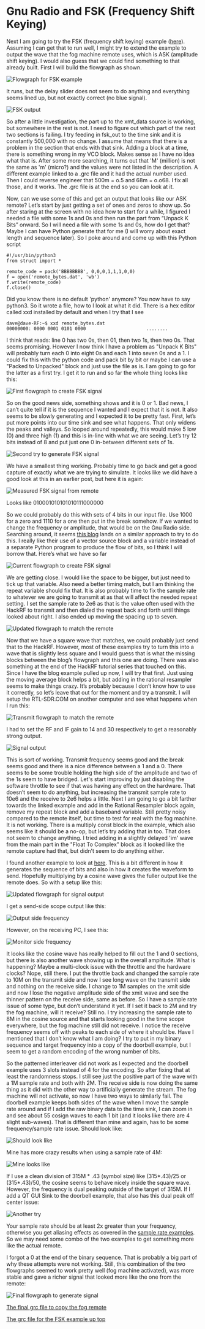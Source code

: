# Gnu Radio and FSK (Frequency Shift Keying)
Next I am going to try the FSK (frequency shift keying) example ([here](https://wiki.gnuradio.org/index.php/Simulation_example:_FSK)). Assuming I can get that to run well, I might try to extend the example to output the wave that the fog machine remote uses, which is ASK (amplitude shift keying). I would also guess that we could find something to that already built. First I will build the flowgraph as shown.

![Flowgraph for FSK example](gradio12.png)

It runs, but the delay slider does not seem to do anything and everything seems lined up, but not exactly correct (no blue signal).

![FSK output](gradio13.png)

So after a little investigation, the part up to the xmt_data source is working, but somewhere in the rest is not. I need to figure out which part of the next two sections is failing. I try feeding in fsk_out to the time sink and it is constantly 500,000 with no change. I assume that means that there is a problem in the section that ends with that sink. Adding a block at a time, there is something wrong in my VCO block. Makes sense as I have no idea what that is. After some more searching, it turns out that 'M' (million) is not the same as 'm' (micro?) and the values were not listed in the description. A different example linked to a .grc file and it had the actual number used. Then I could reverse engineer that 500m = o.5 and 68m = o.o68. I fix all those, and it works. The .grc file is at the end so you can look at it.

Now, can we use some of this and get an output that looks like our ASK remote? Let’s start by just getting a set of ones and zeros to show up. So after staring at the screen with no idea how to start for a while, I figured I needed a file with some 1s and 0s and then run the part from “Unpack K Bits” onward. So I will need a file with some 1s and 0s, how do I get that? Maybe I can have Python generate that for me (I will worry about exact length and sequence later). So I poke around and come up with this Python script
```
#!/usr/bin/python3
from struct import *

remote_code = pack('BBBBBBBB', 0,0,0,1,1,1,0,0)
f = open('remote_bytes.dat', 'wb')
f.write(remote_code)
f.close()
```
Did you know there is no default 'python' anymore? You now have to say python3. So it wrote a file, how to I look at what it did. There is a hex editor called xxd installed by default and when I try that I see
```
dave@dave-RF:~$ xxd remote_bytes.dat
00000000: 0000 0001 0101 0000                      ........
```
I think that reads: line 0 has two 0s, then 01, then two 1s, then two 0s. That seems promising. However I now think I have a problem as "Unpack K Bits" will probably turn each 0 into eight 0s and each 1 into seven 0s and a 1. I could fix this with the python code and pack bit by bit or maybe I can use a "Packed to Unpacked" block and just use the file as is. I am going to go for the latter as a first try. I get it to run and so far the whole thing looks like this:

![First flowgraph to create FSK signal](gradio14.png)

So on the good news side, something shows and it is 0 or 1. Bad news, I can’t quite tell if it is the sequence I wanted and I expect that it is not. It also seems to be slowly generating and I expected it to be pretty fast. First, let’s put more points into our time sink and see what happens. That only widens the peaks and valleys. So looped around repeatedly, this would make 5 low (0) and three high (1) and this is in-line with what we are seeing. Let’s try 12 bits instead of 8 and put just one 0 in-between different sets of 1s.

![Second try to generate FSK signal](gradio15.png)

We have a smallest thing working. Probably time to go back and get a good capture of exactly what we are trying to simulate. It looks like we did have a good look at this in an earlier post, but here it is again:

![Measured FSK signal from remote](gradio16.png)

Looks like 010001010101010111000000

So we could probably do this with sets of 4 bits in our input file. Use 1000 for a zero and 1110 for a one then put in the break somehow. If we wanted to change the frequency or amplitude, that would be on the Gnu Radio side. Searching around, it seems [this blog](https://foo-manroot.github.io/post/gnuradio/sdr/2018/01/15/gnuradio-ook-transmit.html) lands on a similar approach to try to do this. I really like their use of a vector source block and a variable instead of a separate Python program to produce the flow of bits, so I think I will borrow that. Here’s what we have so far

![Current flowgraph to create FSK signal](gradio17.png)

We are getting close. I would like the space to be bigger, but just need to tick up that variable. Also need a better timing match, but I am thinking the repeat variable should fix that. It is also probably time to fix the sample rate to whatever we are going to transmit at as that will affect the needed repeat setting. I set the sample rate to 2e6 as that is the value often used with the HackRF to transmit and then dialed the repeat back and forth until things looked about right. I also ended up moving the spacing up to seven.

![Updated flowgraph to match the remote](gradio18.png)

Now that we have a square wave that matches, we could probably just send that to the HackRF. However, most of these examples try to turn this into a wave that is slightly less square and I would guess that is what the missing blocks between the blog’s flowgraph and this one are doing. There was also something at the end of the HackRF tutorial series that touched on this. Since I have the blog example pulled up now, I will try that first. Just using the moving average block helps a bit, but adding in the rational resampler seems to make things crazy. It’s probably because I don’t know how to use it correctly, so let’s leave that out for the moment and try a transmit. I will setup the RTL-SDR.COM on another computer and see what happens when I run this:

![Transmit flowgraph to match the remote](gradio19.png)

I had to set the RF and IF gain to 14 and 30 respectively to get a reasonably strong output.

![Signal output](gradio20.png)

This is sort of working. Transmit frequency seems good and the break seems good and there is a nice difference between a 1 and a 0. There seems to be some trouble holding the high side of the amplitude and two of the 1s seem to have bridged. Let's start improving by just disabling the software throttle to see if that was having any effect on the hardware. That doesn’t seem to do anything, but increasing the transmit sample rate to 10e6 and the receive to 2e6 helps a little. Next I am going to go a bit farther towards the linked example and add in the Rational Resampler block again, remove my repeat block and add a baseband variable. Still pretty noisy compared to the remote itself, but time to test for real with the fog machine. It is not working. There is a multiply const block in the example, which also seems like it should be a no-op, but let’s try adding that in too. That does not seem to change anything. I tried adding in a slightly delayed 'im' wave from the main part in the "Float To Complex" block as it looked like the remote capture had that, but didn’t seem to do anything either.

I found another example to look at [here](https://zeta-two.com/radio/2015/06/23/ook-ask-sdr.html). This is a bit different in how it generates the sequence of bits and also in how it creates the waveform to send. Hopefully multiplying by a cosine wave gives the fuller output like the remote does. So with a setup like this:

![Updated flowgraph for signal output](gradio21.png)

I get a send-side scope output like this:

![Output side frequency](gradio22.png)

However, on the receiving PC, I see this:

![Monitor side frequency](gradio23.png)

It looks like the cosine wave has really helped to fill out the 1 and 0 sections, but there is also another wave showing up in the overall amplitude. What is happening? Maybe a multi-clock issue with the throttle and the hardware clocks? Nope, still there. I put the throttle back and changed the sample rate to 10M on the transmit side and now I see long wave on the transmit side and nothing on the receive side. I change to 1M samples on the xmit side and now I lose the negative amplitude side of the xmit wave and see the thinner pattern on the receive side, same as before. So I have a sample rate issue of some type, but don’t understand it yet. If I set it back to 2M and try the fog machine, will it receive? Still no. I try increasing the sample rate to 8M in the cosine source and that starts looking good in the time scope everywhere, but the fog machine still did not receive. I notice the receive frequency seems off with peaks to each side of where it should be. Have I mentioned that I don’t know what I am doing? I try to put in my binary sequence and target frequency into a copy of the doorbell example, but I seem to get a random encoding of the wrong number of bits.

So the patterned interleaver did not work as I expected and the doorbell example uses 3 slots instead of 4 for the encoding. So after fixing that at least the randomness stops. I still see just the positive part of the wave with a 1M sample rate and both with 2M. The receive side is now doing the same thing as it did with the other way to artificially generate the stream. The fog machine will not activate, so now I have two ways to similarly fail. The doorbell example keeps both sides of the wave when I move the sample rate around and if I add the raw binary data to the time sink, I can zoom in and see about 55 cosign waves to each 1 bit (and it looks like there are 4 slight sub-waves). That is different than mine and again, has to be some frequency/sample rate issue. Should look like:

![Should look like](gradio24.png)

Mine has more crazy results when using a sample rate of 4M:

![Mine looks like](gradio25.png)

If I use a clean division of 315M * .43 (symbol size) like (315*.43)/25 or (315*.43)/50, the cosine seems to behave nicely inside the square wave. However, the frequency is dual peaking outside of the target of 315M. If I add a QT GUI Sink to the doorbell example, that also has this dual peak off center issue:

![Another try](gradio26.png)

Your sample rate should be at least 2x greater than your frequency, otherwise you get aliasing effects as covered in the [sample rate examples](https://davidknuth.com/blog/wp-admin/post.php?post=771). So we may need some combo of the two examples to get something more like the actual remote.

I forgot a 0 at the end of the binary sequence. That is probably a big part of why these attempts were not working. Still, this combination of the two flowgraphs seemed to work pretty well (fog machine activated), was more stable and gave a richer signal that looked more like the one from the remote:

![Final flowgraph to generate signal](gradio27.png)

[The final grc file to copy the fog remote](generate_fog.grc)

[The grc file for the FSK example up top](fsk_example.grc)
